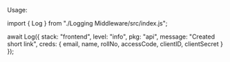 Usage:

import { Log } from "./Logging Middleware/src/index.js";

await Log({
  stack: "frontend",
  level: "info",
  pkg: "api",
  message: "Created short link",
  creds: { email, name, rollNo, accessCode, clientID, clientSecret }
});
